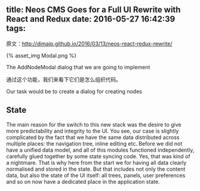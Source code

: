 title: Neos CMS Goes for a Full UI Rewrite with React and Redux
date: 2016-05-27 16:42:39
tags:
---

原文：http://dimaip.github.io/2016/03/13/neos-react-redux-rewrite/

{% asset_img Modal.png %}

The AddNodeModal dialog that we are going to implement

通过这个功能，我们来看下它们是怎么组织代码。

Our task would be to create a dialog for creating nodes

## State

The main reason for the switch to this new stack was the desire to give more predictability and integrity to the UI. You see, our case is slightly complicated by the fact that we have the same data distributed across multiple places: the navigation tree, inline editing etc. Before we did not have a unified data model, and all of this modules functioned independently, carefully glued together by some state syncing code. Yes, that was kind of a nightmare. That is why here from the start we for having all data clearly normalised and stored in the state. But that includes not only the content data, but also the state of the UI itself: all trees, panels, user preferences and so on now have a dedicated place in the application state.

